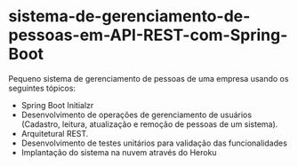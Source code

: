 # sistema-de-gerenciamento-de-pessoas-em-API-REST-com-Spring-Boot

Pequeno sistema de gerenciamento de pessoas de uma empresa usando os seguintes tópicos:

* Spring Boot Initialzr 
* Desenvolvimento de operações de gerenciamento de usuários (Cadastro, leitura, atualização e remoção de pessoas de um sistema).
* Arquitetural REST.
* Desenvolvimento de testes unitários para validação das funcionalidades
* Implantação do sistema na nuvem através do Heroku
